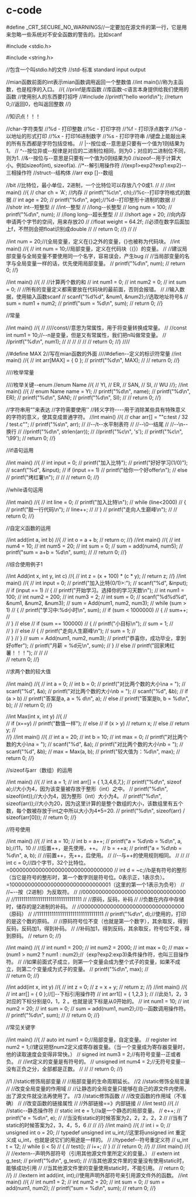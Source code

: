 # c-code

#define _CRT_SECURE_NO_WARNINGS//一定要加在源文件的第一行，它是用来忽略一些系统对不安全函数的警告的。比如scanf

#include <stdio.h>

#include <string.h>



//包含一个叫stdio.h的文件
//std-标准 standard input output


//mian函数前面的int表示mian函数调用返回一个整数值
//int main()//称为主函数，也是程序的入口。
//{
	//prinf是库函数
	//库函数-c语言本身提供给我们使用的函数
	//使用别人的东西要打招呼
	//#include
	//printf("hello world\n");
	//return 0;//返回0，也叫返回整数
	//}

//知识点！！！

//char-字符类型
//%d - 打印整数
//%c - 打印字符
//%f - 打印浮点数字
//%p - 以地址的形式打印
//%x - 打印16进制数字
//%s - 打印字符串
//键盘上能敲出来的所有东西都是字符包括空格。
// |--按位或--意思是只要有一个值为1则结果为1。
// ^--按位异或--规律是对应的二进制位相同，则为0；对应的二进制位不同，则为1.
//&--按位与--意思是只要有一个值为0则结果为0
//sizeof--用于计算大小。例如sizeof(int), sizeof(a).
//*--解引用操作符
//(exp1>exp2?exp1:exp2)--三相操作符
//struct--结构体
//arr exp []--数组



//bit //比特位，最小单位，2进制，一个比特位可以存放八个0或1.
// 
// 
//int main()
//{
//	char ch = 'A'; //内存
//	printf("%c\n", ch);//%c--打印字符格式的数据
//	int age = 20;
//	printf("%d\n", age);//%d--打印整形十进制的数据
//	//shotr int--短整型
//	//int--整型
//	//long--长整型
//	long num = 100;
//	printf("%d\n", num);
//	//long long--超长整型
// 
//  //short age = 20; //向内存申请两个字节的空间，用来存放20
//  //float weight = 64.2f; //必须在数字后面加上f，不然则会把float识别成double
//
//	return 0;
//}
//
//	


//int num = 20;//(全局变量，定义在{}之外的变量，{}也被称为代码块。
//int main()
//{
//	int num = 10;//局部变量，定义在代码块（{}）的变量。
//	//建议局部变量与全局变量不要使用同一个名字，容易误会，产生bug
//	//当局部变量的名字与全局变量一样的话，优先使用局部变量。
//	printf("%d\n", num);
//	return 0;
//}


//int main()
//{
//	//计算两个数的和
//	int num1 = 0;
//	int num2 = 0;
//	int sum = 0;
//	//所有的变量定义都需要放在代码块的最前面，否则会报错。
//	//输入数据，使用输入函数scanf
//	scanf("%d%d", &num1, &num2);//选取地址符号&
//	sum = num1 + num2;
//	printf("sum = %d\n", sum);
//	return 0;
//}

//常量

//int main()
//{
//	////const//意思为常属性，用于将变量转换成常量。
//	//const int num1 = 10;//--n是变量，但是又有常属性，我们把n叫做常变量。
//	//printf("%d\n", num1);
//	//
//
//
//
//	return 0;
//}
////

//#define MAX 2//写在mian函数的外面
////#defien--定义的标识符常量
//int main()
//{
//	int arr[MAX] = { 0 };
//	printf("%d\n", MAX);
//
//	return 0;
//}


////枚举常量

////枚举关键--enum
//enum Name
//{
//	YI,
//	ER,
//	SAN,
//	SI,
//	WU
//};
//int main()
//{
//	enum Name name = YI;
//	printf("%d\n", name);
//	printf("%d\n", ER);
//	printf("%d\n", SAN);
//	printf("%d\n", SI);
//
//	return 0;
//}


//字符串用“”来表达
//字符需要使用''
//转义字符--\--用于消除某些具有特殊意义的字符的意义，使其变成普通字符。
//int main()
//{
//	char arr[] = "\"c:test / 32 / test.c\"";
//	printf("%s\n", arr);
//	//--/t--水平制表符
//	//--\0--结尾
//	//--\n--换行
//	//printf("%d\n", strlen(arr));
//	//printf("%c\n", 's');
//	printf("%c\n", '\99');
//	return 0;
//}


//if语句运用

//int main()
//{
//	int input = 0;
//	printf("加入比特");
//	printf("好好学习(1/0)");
//	scanf("%d", &input);
//	if (input == 1)
//		printf("给你一个好offer\n");
//	else
//		printf("烤红薯\n");
//
//
//	return 0;
//}


//while语句运用

//int main()
//{
//	int line = 0;
//	printf("加入比特\n");
//	while (line<2000)
//	{
//		printf("敲一行代码\n");
//		line++;
//
//	}
//	printf("走向人生巅峰\n");
//
//	return 0;
//}

//自定义函数的运用

//int add(int a, int b)
//{
//	int o = a + b;
//	return o;
//}
//int main()
//{
//	int num4 = 10;
//	int num5 = 20;
//	int sum = 0;
//	sum = add(num4, num5);
//	printf("sum = a+b = %d\n", sum);
//
//	return 0;
//}

//综合使用例子1

//int Add(int x, int y, int c)
//{
//	int z = (x + 100) * (c * y);
//	return z;
//}
//int main()
//{
//	int input = 0;
//	printf("加入比特(0/1)>:");
//	scanf("%d", &input);
//	if (input == 1)
//	{
//		printf("开始学习。选择你的学习天数\n");
//		int num1 = 100;
//		int num2 = 200;
//		int num3 = 2;
//		int sum = 0;
//		scanf("%d%d%d", &num1, &num2, &num3);
//		sum = Add(num1, num2, num3);
//		while (sum > 1)
//		{
//			printf("学习中:%d小时\n", sum);
//			if (sum < 1000000)
//			{
//				sum++;
//				
//			}
//			else
//				if (sum == 100000)
//				{
//					printf("小目标\n");
//					sum = 1;
//					
//				}
//				else
//				{
//					printf("走向人生巅峰\n");
//					sum = 1;
//					
//				}
//		}
//		sum = Add(num1, num2, num3);
//		printf("恭喜你，成功毕业，拿到好offer");
//		printf("月薪 = %d元\n", sum);
//	}
//	else
//		printf("回家烤红薯！！！");
//
//
//	
//	return 0;
//}

//求两个数的较大值

//int main()
//{
//	int a = 0;
//	int b = 0;
//	printf("对比两个数的大小\na = ");
//	scanf("%d", &a);
//	printf("对比两个数的大小\nb = ");
//	scanf("%d", &b);
//	if (a > b)
//		printf("答案是a, a = % d\n", a);
//	else
//		printf("答案是b, b = %d\n", b);
//
//	return 0;
//}

//int Max(int x, int y)
//{
//	
//	if (x==y)
//		printf("数值一样");
//	else
//		if (x > y)
//			return x;
//		else
//			return y;
//	
//}
//int main()
//{
//	int a = 20;
//	int b = 10;
//	int max = 0;
//	printf("对比两个数的大小\na = ");
//	scanf("%d", &a);
//	printf("对比两个数的大小\nb = ");
//	scanf("%d", &b);
//	max = Max(a, b);
//	printf("较大值为：%d\n", max);
//	return 0;
//}

//sizeof与arr（数组）的运用

//int main()
//{
//	int a = 1;
//	int arr[] = { 1,3,4,6,7,};
//	printf("%d\n", sizeof a);//大小为4，因为该变量被存放于整形（int）之中。
//	printf("%d\n", sizeof(int));//大小为4，因为整形（int）大小为4。
//	printf("%d\n", sizeof(arr));//大小为20，因为这里计算的是整个数组的大小，该数组里有五个数，每个数被存放于int之中所以大小为4*5=20.
//	printf("%d\n", sizeof(arr) / sizeof(arr[0]));
//	return 0;
//}

//符号使用

//int main()
//{
//	int a = 10;
//	int b = a++;
//	printf("a = %d\nb = %d\n", a, b);//11，10
//	//后置++，是先使用，++。
//	b = ++a;
//	printf("a = %d\nb = %d\n", a, b);
//	//前置++，先++，后使用。
//	//--与++的使用规则相同。
//
//
//	int c = 0;//四个字节，32个比特位。=00000000000000000000000000000000
//	int d = ~c;//b是有符号的整形（当它是符号的整形时，第一个数字则是符号位。0表示正，1表示负）。=10000000000000000000000000000001（这里的第一个1表示为负号）
//	//~--按（2进制）为反取符。
//	//00000000000000000000000000000000
//	//11111111111111111111111111111111
//	//原码，反码，补码
//	//负数在内存中存储时，储存的是2进制的补码。
//	//00000000000000000000000000000000（原码）
//	//11111111111111111111111111111111
//	printf("%d\n", d);//使用的，打印的是这个数的原码。
//	//原码符号位不变（也就是第一个数字），其余取反，得到反码，反码加1，得到补码。
//	//补码加1，得到反码，其余取反，符号位不变，得到原码。
//	return 0;
//}

//int main()
//{
//	int num1 = 200;
//	int num2 = 2000;
//	int max = 0;
//	max = (num1 > num2 ? num1 : num2);//（exp?exp2:exp3)条件操作符，也叫三目操作符。
//	//如果前面式子成立，则第一个变量会成为整个式子的变量，如果不成立，则第二个变量成为式子的变量。
//	printf("%d\n", max);
//	
//	return 0;
//}

//int add(int x, int y)
//{
//	int z = 0;
//	z = x + y;
//	return z;
//}
//int main()
//{
//	int arr[] = { 0 };//[]--下标引用操作符
//	int arr1[] = { 1,2,3 };
//	//此处1，2，3对应的下标分别是0，1，2 。也就是说下标是从0开始的。
//	int num1 = 10;
//	int num2 = 20;
//	int sum = 0;
//	sum = add(num1, num2);//()--函数调用操作符。
//	printf("%d\n", sum);
//
//	return 0;
//}


//常见关键字

//int main()
//{
//	auto int num1 = 0;//局部变量，自定变量。
//	register int num2 = 1;//建议把怒num2定义成寄存器变量。（当一个变量成为寄存器变量时，他的读取速度会变得非常快。）
//	signed int num3 = 2;//有符号变量--正或者负。
//	//int定义的变量是有符号的。
//	unsigned int num4 = 2;//无符号变量--没有正负之分，全部都是正数。
//
//
//	return 0;
//}

//1 //static修饰局部变量
//	//局部变量的生命周期延长。
//2 //static修饰全局变量
//  //改变全局变量的作用域
//  //让静态的全局变量只能够在自己的源文件内使用，出了源文件就没法再使用了。
//3 //static修饰函数
//  //改变函数的作用域（不准确）
//  //改变函数的链接属性
//  //外部链接==》内部链接
// 
//int test()
//{
//	//static--静态操作符
//	static int e = 1;//a是一个静态的局部变量。
//	e++;
//	printf("e = %d\n", e);
//	//当没有static的时候答案为2，2，2，2，2
//	//当有了static的时候答案为2，3，4，5，6
//
//
//}
//int main()
//{
//	int i = 0;
//	unsigned int o = 20;
//	typedef unsigned int u_int;//这里将unsigned int 重定义成 u_int，也就是说它们的用途是一样的。
//	//typedef--符号重定义符
//	u_int t = 12;
//	while (i < 5)
//	{
//		test();
//		i++;
//	}
//
//	return 0;
//}
//
//int main()
//{
//	//extern--声明外部符号（引用其他源文件里所定义的变量。）
//	extern int g_test;
//	printf("%d\n", g_test);
//	//当其他源文件里的变量没有使用static时，能够成功引用
//	//当其他源文件里的变量使用static时，不能引用。
//	return 0;
//}
//
//extern int add(int, int);//使用声明外部符号来引用源文件外的函数。
//int main()
//{
//	int num1 = 2;
//	int num2 = 20;
//	int sum = 0;
//	sum = add(num1, num2);
//	printf("sum = %d\n", sum);
//	return 0;
//}






